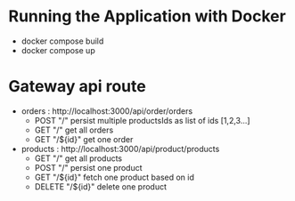 # Running the Application with Docker

- docker compose build
- docker compose up 

# Gateway api route

- orders : http://localhost:3000/api/order/orders
  - POST "/" persist multiple productsIds as list of ids [1,2,3...]
  - GET "/" get all orders
  - GET "/${id}" get one order
- products : http://localhost:3000/api/product/products
  - GET "/" get all products
  - POST "/" persist one product
  - GET "/${id}" fetch one product based on id
  - DELETE "/${id}" delete one product
